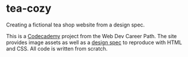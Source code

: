 # tea-cozy
Creating a fictional tea shop website from a design spec.

This is a [Codecademy](https://www.codecademy.com/) project from the Web Dev Career Path. The site provides image assets as well as a [design spec](https://s3.amazonaws.com/codecademy-content/courses/freelance-1/unit-4/img-tea-cozy-redline.jpg) to reproduce with HTML and CSS. All code is written from scratch.
